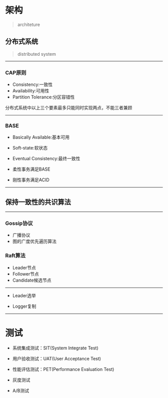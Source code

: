 # 架构
> architeture


## 分布式系统
> distributed system

---
### CAP原则
- Consistency:一致性
- Availability:可用性
- Partition Tolerance:分区容错性

分布式系统中以上三个要素最多只能同时实现两点，不能三者兼顾

---
### BASE

- Basically Available:基本可用
- Soft-state:软状态
- Eventual Consistency:最终一致性


- 柔性事务满足BASE
- 刚性事务满足ACID
---


## 保持一致性的共识算法

---
### Gossip协议
- 广播协议
- 图的广度优先遍历算法


### Raft算法

- Leader节点
- Follower节点
- Candidate候选节点

---
- Leader选举

- Logger复制


---
# 测试


- 系统集成测试：SIT(System Integrate Test)
- 用户验收测试：UAT(User Acceptance Test)
- 性能评估测试：PET(Performance Evaluation Test)

- 灰度测试
- A/B测试